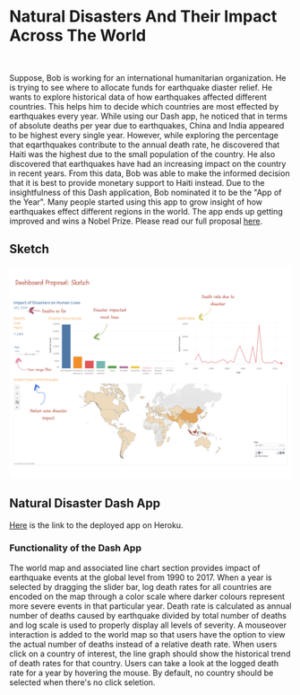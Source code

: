 # Natural Disasters And Their Impact Across The World
<br>

Suppose, Bob is working for an international humanitarian organization. He is trying to see where to allocate funds for earthquake diaster relief. He wants to explore historical data of how earthquakes affected different countries. This helps him to decide which countries are most effected by earthquakes every year. While using our Dash app, he noticed that in terms of absolute deaths per year due to earthquakes, China and India appeared to be highest every single year. However, while exploring the percentage that eqarthquakes contribute to the annual death rate, he discovered that Haiti was the highest due to the small population of the country. He also discovered that earthquakes have had an increasing impact on the country in recent years. From this data, Bob was able to make the informed decision that it is best to provide monetary support to Haiti instead. Due to the insightfulness of this Dash application, Bob nominated it to be the "App of the Year". Many people started using this app to grow insight of how earthquakes effect different regions in the world. The app ends up getting improved and wins a Nobel Prize. Please read our full proposal [here](https://github.com/UBC-MDS/DSCI_532_group_201_milestone_1/blob/master/proposal.md).

## Sketch
<html>
  <img src = "images/sketch_v1.png" />
<html>

## Natural Disaster Dash App
[Here]() is the link to the deployed app on Heroku.

### Functionality of the Dash App
The world map and associated line chart section provides impact of earthquake events at the global level from 1990 to 2017. When a year is selected by dragging the slider bar, log death rates for all countries are encoded on the map through a color scale where darker colours represent more severe events in that particular year. Death rate is calculated as annual number of deaths caused by earthquake divided by total number of deaths and log scale is used to properly display all levels of severity. A mouseover interaction is added to the world map so that users have the option to view the actual number of deaths instead of a relative death rate. When users click on a country of interest, the line graph should show the historical trend of death rates for that country. Users can take a look at the logged death rate for a year by hovering the mouse. By default, no country should be selected when there's no click seletion.